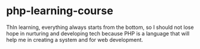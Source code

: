 # php-learning-course
ThIn learning, everything always starts from the bottom, so I should not lose hope in nurturing and developing tech because PHP is a language that will help me in creating a system and for web development.

